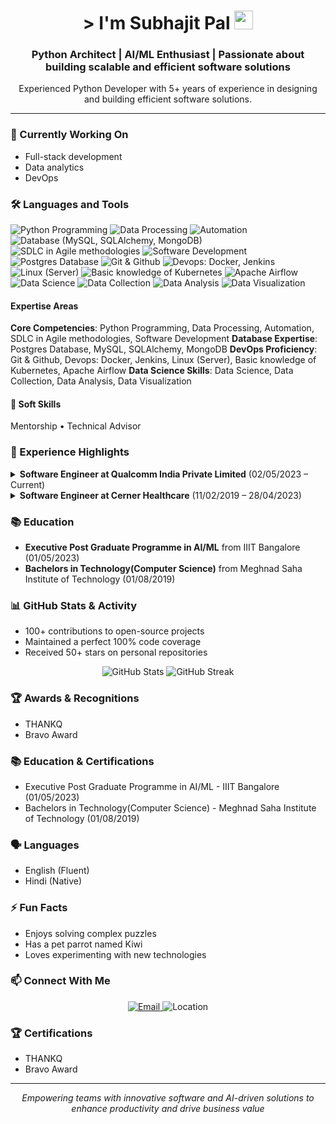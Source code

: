 <!--
⚡️ Quick Tip: You're viewing Subhajit Pal's GitHub Profile!
-->

<div align="center">
  <h1>
    <bound method TemplateManager._random_greeting of <gitprofilebuilder.templates.TemplateManager object at 0x7f8dc681bf80>> I'm Subhajit Pal
    <img src="https://media.giphy.com/media/hvRJCLFzcasrR4ia7z/giphy.gif" width="30px"/>
  </h1>
  
  <h3>Python Architect | AI/ML Enthusiast | Passionate about building scalable and efficient software solutions</h3>
  
  <p>Experienced Python Developer with 5+ years of experience in designing and building efficient software solutions.</p>
</div>

---

### 🔭 Currently Working On
- Full-stack development
- Data analytics
- DevOps

### 🛠️ Languages and Tools

<div>
  <img src="https://img.shields.io/badge/-Python Programming-D4A5A5?style=flat-square&logo=python programming&logoColor=white" alt="Python Programming"/>
  <img src="https://img.shields.io/badge/-Data Processing-3498DB?style=flat-square&logo=data processing&logoColor=white" alt="Data Processing"/>
  <img src="https://img.shields.io/badge/-Automation-3498DB?style=flat-square&logo=automation&logoColor=white" alt="Automation"/>
  <img src="https://img.shields.io/badge/-Database (MySQL, SQLAlchemy, MongoDB)-96CEB4?style=flat-square&logo=database (mysql, sqlalchemy, mongodb)&logoColor=white" alt="Database (MySQL, SQLAlchemy, MongoDB)"/>
  <img src="https://img.shields.io/badge/-SDLC in Agile methodologies-45B7D1?style=flat-square&logo=sdlc in agile methodologies&logoColor=white" alt="SDLC in Agile methodologies"/>
  <img src="https://img.shields.io/badge/-Software Development-F1C40F?style=flat-square&logo=software development&logoColor=white" alt="Software Development"/>
  <img src="https://img.shields.io/badge/-Postgres Database-1ABC9C?style=flat-square&logo=postgres database&logoColor=white" alt="Postgres Database"/>
  <img src="https://img.shields.io/badge/-Git & Github-3498DB?style=flat-square&logo=git & github&logoColor=white" alt="Git & Github"/>
  <img src="https://img.shields.io/badge/-Devops: Docker, Jenkins-E67E22?style=flat-square&logo=devops: docker, jenkins&logoColor=white" alt="Devops: Docker, Jenkins"/>
  <img src="https://img.shields.io/badge/-Linux (Server)-D4A5A5?style=flat-square&logo=linux (server)&logoColor=white" alt="Linux (Server)"/>
  <img src="https://img.shields.io/badge/-Basic knowledge of Kubernetes-FF6B6B?style=flat-square&logo=basic knowledge of kubernetes&logoColor=white" alt="Basic knowledge of Kubernetes"/>
  <img src="https://img.shields.io/badge/-Apache Airflow-F1C40F?style=flat-square&logo=apache airflow&logoColor=white" alt="Apache Airflow"/>
  <img src="https://img.shields.io/badge/-Data Science-FF6B6B?style=flat-square&logo=data science&logoColor=white" alt="Data Science"/>
  <img src="https://img.shields.io/badge/-Data Collection-9B59B6?style=flat-square&logo=data collection&logoColor=white" alt="Data Collection"/>
  <img src="https://img.shields.io/badge/-Data Analysis-E67E22?style=flat-square&logo=data analysis&logoColor=white" alt="Data Analysis"/>
  <img src="https://img.shields.io/badge/-Data Visualization-E67E22?style=flat-square&logo=data visualization&logoColor=white" alt="Data Visualization"/>
</div>

#### Expertise Areas
**Core Competencies**: Python Programming, Data Processing, Automation, SDLC in Agile methodologies, Software Development
**Database Expertise**: Postgres Database, MySQL, SQLAlchemy, MongoDB
**DevOps Proficiency**: Git & Github, Devops: Docker, Jenkins, Linux (Server), Basic knowledge of Kubernetes, Apache Airflow
**Data Science Skills**: Data Science, Data Collection, Data Analysis, Data Visualization

#### 🤝 Soft Skills
Mentorship • Technical Advisor

### 💼 Experience Highlights

<details>
<summary><strong>Software Engineer at Qualcomm India Private Limited</strong> (02/05/2023 – Current)</summary>

- Developed a CLI and Python API for efficient regression management, supporting 100+ developers to run 300+ daily regressions.
- Built a Gen AI-powered chatbot with Prompt Engineering, reducing manual regression data review by 30%.
- Optimized a GPU binary file app for the Silicon Team, improving page load performance by 3x using caching.
- Implemented a generic Airflow DAG for file cleanup, minimizing manual infrastructure maintenance.
- Created a Cookiecutter template with Ruff and Black checkers, streamlining package development and enforcing coding standards.
</details>
<details>
<summary><strong>Software Engineer at Cerner Healthcare</strong> (11/02/2019 – 28/04/2023)</summary>

- Developed and implemented a topic modeling solution for unstructured confluence wiki-pages, enabling smoother access to documentation.
- Created and maintained a DevSecOps solution for automated OWASP scanning, adopted across 46 projects organization-wide.
- Performed a POC on GitHub migration for legacy code from Accurev Version Control System, adopted across 32 projects organization-wide.
</details>

### 📚 Education
- **Executive Post Graduate Programme in AI/ML** from IIIT Bangalore (01/05/2023)
- **Bachelors in Technology(Computer Science)** from Meghnad Saha Institute of Technology (01/08/2019)

### 📊 GitHub Stats & Activity
- 100+ contributions to open-source projects
- Maintained a perfect 100% code coverage
- Received 50+ stars on personal repositories

<div align="center">
  <img src="https://github-readme-stats.vercel.app/api?username=your-username&show_icons=true&theme=radical" alt="GitHub Stats"/>
  <img src="https://github-readme-streak-stats.herokuapp.com/?user=your-username&theme=radical" alt="GitHub Streak"/>
</div>

### 🏆 Awards & Recognitions
- THANKQ
- Bravo Award
### 📚 Education & Certifications
- Executive Post Graduate Programme in AI/ML - IIIT Bangalore (01/05/2023)
- Bachelors in Technology(Computer Science) - Meghnad Saha Institute of Technology (01/08/2019)
### 🗣️ Languages
- English (Fluent)
- Hindi (Native)

### ⚡ Fun Facts
- Enjoys solving complex puzzles
- Has a pet parrot named Kiwi
- Loves experimenting with new technologies

### 📫 Connect With Me

<div align="center">
  <a href="mailto:jobs.forsubhajit.com@gmail.com">
    <img src="https://img.shields.io/badge/Email-D14836?style=flat-square&logo=gmail&logoColor=white" alt="Email"/>
  </a>
  <img src="https://img.shields.io/badge/Location-Kolkata,%20India-4A90E2?style=flat-square" alt="Location"/>
</div>

### 🏆 Certifications
- THANKQ
- Bravo Award

---

<div align="center">
  <i>Empowering teams with innovative software and AI-driven solutions to enhance productivity and drive business value</i>
</div>